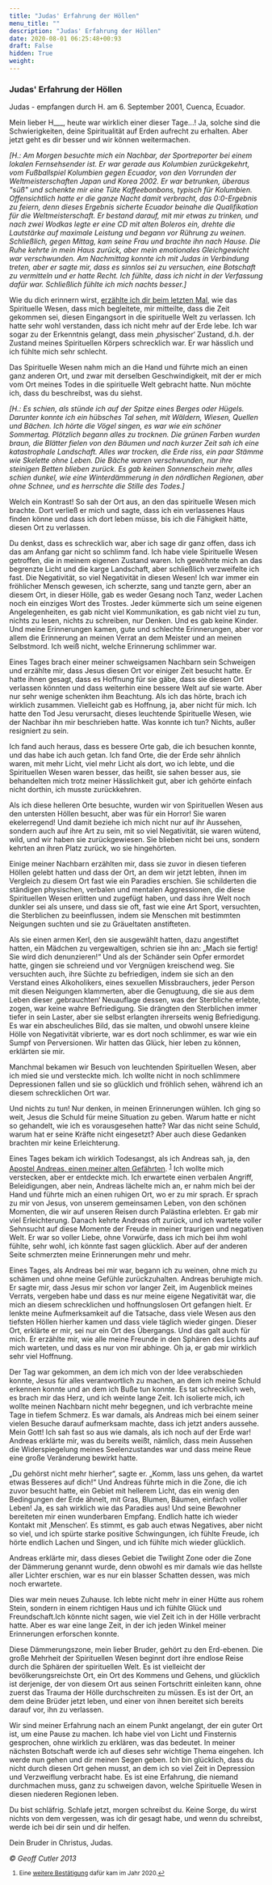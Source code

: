 ```yaml
---
title: "Judas' Erfahrung der Höllen"
menu_title: ""
description: "Judas' Erfahrung der Höllen"
date: 2020-08-01 06:25:48+00:93
draft: False
hidden: True
weight:
---
```

### Judas' Erfahrung der Höllen

Judas - empfangen durch H. am 6. September 2001, Cuenca, Ecuador.

Mein lieber H___, heute war wirklich einer dieser Tage...! Ja, solche sind die Schwierigkeiten, deine Spiritualität auf Erden aufrecht zu erhalten. Aber jetzt geht es dir besser und wir können weitermachen.

*[H.: Am Morgen besuchte mich ein Nachbar, der Sportreporter bei einem lokalen Fernsehsender ist. Er war gerade aus Kolumbien zurückgekehrt, vom Fußballspiel Kolumbien gegen Ecuador, von den Vorrunden der Weltmeisterschaften Japan und Korea 2002. Er war betrunken, überaus "süß" und schenkte mir eine Tüte Kaffeebonbons, typisch für Kolumbien. Offensichtlich hatte er die ganze Nacht damit verbracht, das 0:0-Ergebnis zu feiern, denn dieses Ergebnis sicherte Ecuador beinahe die Qualifikation für die Weltmeisterschaft. Er bestand darauf, mit mir etwas zu trinken, und nach zwei Wodkas legte er eine CD mit alten Boleros ein, drehte die Lautstärke auf maximale Leistung und begann vor Rührung zu weinen. Schließlich, gegen Mittag, kam seine Frau und brachte ihn nach Hause. Die Ruhe kehrte in mein Haus zurück, aber mein emotionales Gleichgewicht war verschwunden. Am Nachmittag konnte ich mit Judas in Verbindung treten, aber er sagte mir, dass es sinnlos sei zu versuchen, eine Botschaft zu vermitteln und er hatte Recht. Ich fühlte, dass ich nicht in der Verfassung dafür war. Schließlich fühlte ich mich nachts besser.]*

Wie du dich erinnern wirst, [erzählte ich dir beim letzten Mal](/aktuelle-botschaften/aktuelle-botschaften-in-reihenfolge-des-datums/aktuelle-botschaften-2001/judas-tod-und-uebergang-in-die-spirituelle-welt-hr-judas-5-september-2001/), wie das Spirituelle Wesen, dass mich begleitete, mir mitteilte, dass die Zeit gekommen sei, diesen Eingangsort in die spirituelle Welt zu verlassen. Ich hatte sehr wohl verstanden, dass ich nicht mehr auf der Erde lebe. Ich war sogar zu der Erkenntnis gelangt, dass mein ‚physischer‘ Zustand, d.h. der Zustand meines Spirituellen Körpers schrecklich war. Er war hässlich und ich fühlte mich sehr schlecht.

Das Spirituelle Wesen nahm mich an die Hand und führte mich an einen ganz anderen Ort, und zwar mit derselben Geschwindigkeit, mit der er mich vom Ort meines Todes in die spirituelle Welt gebracht hatte. Nun möchte ich, dass du beschreibst, was du siehst.

*[H.: Es schien, als stünde ich auf der Spitze eines Berges oder Hügels. Darunter konnte ich ein hübsches Tal sehen, mit Wäldern, Wiesen, Quellen und Bächen. Ich hörte die Vögel singen, es war wie ein schöner Sommertag. Plötzlich begann alles zu trocknen. Die grünen Farben wurden braun, die Blätter fielen von den Bäumen und nach kurzer Zeit sah ich eine katastrophale Landschaft. Alles war trocken, die Erde riss, ein paar Stämme wie Skelette ohne Leben. Die Bäche waren verschwunden, nur ihre steinigen Betten blieben zurück. Es gab keinen Sonnenschein mehr, alles schien dunkel, wie eine Winterdämmerung in den nördlichen Regionen, aber ohne Schnee, und es herrschte die Stille des Todes.]*

Welch ein Kontrast! So sah der Ort aus, an den das spirituelle Wesen mich brachte. Dort verließ er mich und sagte, dass ich ein verlassenes Haus finden könne und dass ich dort leben müsse, bis ich die Fähigkeit hätte, diesen Ort zu verlassen.

Du denkst, dass es schrecklich war, aber ich sage dir ganz offen, dass ich das am Anfang gar nicht so schlimm fand. Ich habe viele Spirituelle Wesen getroffen, die in meinem eigenen Zustand waren. Ich gewöhnte mich an das begrenzte Licht und die karge Landschaft, aber schließlich verzweifelte ich fast. Die Negativität, so viel Negativität in diesen Wesen! Ich war immer ein fröhlicher Mensch gewesen, ich scherzte, sang und tanzte gern, aber an diesem Ort, in dieser Hölle, gab es weder Gesang noch Tanz, weder Lachen noch ein einziges Wort des Trostes. Jeder kümmerte sich um seine eigenen Angelegenheiten, es gab nicht viel Kommunikation, es gab nicht viel zu tun, nichts zu lesen, nichts zu schreiben, nur Denken. Und es gab keine Kinder. Und meine Erinnerungen kamen, gute und schlechte Erinnerungen, aber vor allem die Erinnerung an meinen Verrat an dem Meister und an meinen Selbstmord. Ich weiß nicht, welche Erinnerung schlimmer war.

Eines Tages brach einer meiner schweigsamen Nachbarn sein Schweigen und erzählte mir, dass Jesus diesen Ort vor einiger Zeit besucht hatte. Er hatte ihnen gesagt, dass es Hoffnung für sie gäbe, dass sie diesen Ort verlassen könnten und dass weiterhin eine bessere Welt auf sie warte. Aber nur sehr wenige schenkten ihm Beachtung. Als ich das hörte, brach ich wirklich zusammen. Vielleicht gab es Hoffnung, ja, aber nicht für mich. Ich hatte den Tod Jesu verursacht, dieses leuchtende Spirituelle Wesen, wie der Nachbar ihn mir beschrieben hatte. Was konnte ich tun? Nichts, außer resigniert zu sein.

Ich fand auch heraus, dass es bessere Orte gab, die ich besuchen konnte, und das habe ich auch getan. Ich fand Orte, die der Erde sehr ähnlich waren, mit mehr Licht, viel mehr Licht als dort, wo ich lebte, und die Spirituellen Wesen waren besser, das heißt, sie sahen besser aus, sie behandelten mich trotz meiner Hässlichkeit gut, aber ich gehörte einfach nicht dorthin, ich musste zurückkehren.

Als ich diese helleren Orte besuchte, wurden wir von Spirituellen Wesen aus den untersten Höllen besucht, aber was für ein Horror! Sie waren ekelerregend! Und damit beziehe ich mich nicht nur auf ihr Aussehen, sondern auch auf ihre Art zu sein, mit so viel Negativität, sie waren wütend, wild, und wir haben sie zurückgewiesen. Sie blieben nicht bei uns, sondern kehrten an ihren Platz zurück, wo sie hingehörten.

Einige meiner Nachbarn erzählten mir, dass sie zuvor in diesen tieferen Höllen gelebt hatten und dass der Ort, an dem wir jetzt lebten, ihnen im Vergleich zu diesem Ort fast wie ein Paradies erschien. Sie schilderten die ständigen physischen, verbalen und mentalen Aggressionen, die diese Spirituellen Wesen erlitten und zugefügt haben, und dass ihre Welt noch dunkler sei als unsere, und dass sie oft, fast wie eine Art Sport, versuchten, die Sterblichen zu beeinflussen, indem sie Menschen mit bestimmten Neigungen suchten und sie zu Gräueltaten anstifteten.

Als sie einen armen Kerl, den sie ausgewählt hatten, dazu angestiftet hatten, ein Mädchen zu vergewaltigen, schrien sie ihn an: „Mach sie fertig! Sie wird dich denunzieren!“ Und als der Schänder sein Opfer ermordet hatte, gingen sie schreiend und vor Vergnügen kreischend weg. Sie versuchten auch, ihre Süchte zu befriedigen, indem sie sich an den Verstand eines Alkoholikers, eines sexuellen Missbrauchers, jeder Person mit diesen Neigungen klammerten, aber die Genugtuung, die sie aus dem Leben dieser ‚gebrauchten‘ Neuauflage dessen, was der Sterbliche erlebte, zogen, war keine wahre Befriedigung. Sie drängten den Sterblichen immer tiefer in sein Laster, aber sie selbst erlangten ihrerseits wenig Befriedigung. Es war ein abscheuliches Bild, das sie malten, und obwohl unsere kleine Hölle von Negativität vibrierte, war es dort noch schlimmer, es war wie ein Sumpf von Perversionen. Wir hatten das Glück, hier leben zu können, erklärten sie mir.

Manchmal bekamen wir Besuch von leuchtenden Spirituellen Wesen, aber ich mied sie und versteckte mich. Ich wollte nicht in noch schlimmere Depressionen fallen und sie so glücklich und fröhlich sehen, während ich an diesem schrecklichen Ort war.

Und nichts zu tun! Nur denken, in meinen Erinnerungen wühlen. Ich ging so weit, Jesus die Schuld für meine Situation zu geben. Warum hatte er nicht so gehandelt, wie ich es vorausgesehen hatte? War das nicht seine Schuld, warum hat er seine Kräfte nicht eingesetzt? Aber auch diese Gedanken brachten mir keine Erleichterung.

Eines Tages bekam ich wirklich Todesangst, als ich Andreas sah, ja, den [Apostel Andreas, einen meiner alten Gefährten](/aktuelle-botschaften/aktuelle-botschaften-in-reihenfolge-des-datums/aktuelle-botschaften-2018/der-seele-das-sagen-erlauben-af-andreas-2-maerz-2018/). <sup id="a1">[1](#f1)</sup> Ich wollte mich verstecken, aber er entdeckte mich. Ich erwartete einen verbalen Angriff, Beleidigungen, aber nein, Andreas lächelte mich an, er nahm mich bei der Hand und führte mich an einen ruhigen Ort, wo er zu mir sprach. Er sprach zu mir von Jesus, von unserem gemeinsamen Leben, von den schönen Momenten, die wir auf unseren Reisen durch Palästina erlebten. Er gab mir viel Erleichterung. Danach kehrte Andreas oft zurück, und ich wartete voller Sehnsucht auf diese Momente der Freude in meiner traurigen und negativen Welt. Er war so voller Liebe, ohne Vorwürfe, dass ich mich bei ihm wohl fühlte, sehr wohl, ich könnte fast sagen glücklich. Aber auf der anderen Seite schmerzten meine Erinnerungen mehr und mehr.

Eines Tages, als Andreas bei mir war, begann ich zu weinen, ohne mich zu schämen und ohne meine Gefühle zurückzuhalten. Andreas beruhigte mich. Er sagte mir, dass Jesus mir schon vor langer Zeit, im Augenblick meines Verrats, vergeben habe und dass es nur meine eigene Negativität war, die mich an diesem schrecklichen und hoffnungslosen Ort gefangen hielt. Er lenkte meine Aufmerksamkeit auf die Tatsache, dass viele Wesen aus den tiefsten Höllen hierher kamen und dass viele täglich wieder gingen. Dieser Ort, erklärte er mir, sei nur ein Ort des Übergangs. Und das galt auch für mich. Er erzählte mir, wie alle meine Freunde in den Sphären des Lichts auf mich warteten, und dass es nur von mir abhinge. Oh ja, er gab mir wirklich sehr viel Hoffnung.

Der Tag war gekommen, an dem ich mich von der Idee verabschieden konnte, Jesus für alles verantwortlich zu machen, an dem ich meine Schuld erkennen konnte und an dem ich Buße tun konnte. Es tat schrecklich weh, es brach mir das Herz, und ich weinte lange Zeit. Ich isolierte mich, ich wollte meinen Nachbarn nicht mehr begegnen, und ich verbrachte meine Tage in tiefem Schmerz. Es war damals, als Andreas mich bei einem seiner vielen Besuche darauf aufmerksam machte, dass ich jetzt anders aussehe. Mein Gott! Ich sah fast so aus wie damals, als ich noch auf der Erde war! Andreas erklärte mir, was du bereits weißt, nämlich, dass mein Aussehen die Widerspiegelung meines Seelenzustandes war und dass meine Reue eine große Veränderung bewirkt hatte.

„Du gehörst nicht mehr hierher“, sagte er. „Komm, lass uns gehen, da wartet etwas Besseres auf dich!“
Und Andreas führte mich in die Zone, die ich zuvor besucht hatte, ein Gebiet mit hellerem Licht, das ein wenig den Bedingungen der Erde ähnelt, mit Gras, Blumen, Bäumen, einfach voller Leben! Ja, es sah wirklich wie das Paradies aus! Und seine Bewohner bereiteten mir einen wunderbaren Empfang. Endlich hatte ich wieder Kontakt mit ‚Menschen‘. Es stimmt, es gab auch etwas Negatives, aber nicht so viel, und ich spürte starke positive Schwingungen, ich fühlte Freude, ich hörte endlich Lachen und Singen, und ich fühlte mich wieder glücklich.

Andreas erklärte mir, dass dieses Gebiet die Twilight Zone oder die Zone der Dämmerung genannt wurde, denn obwohl es mir damals wie das hellste aller Lichter erschien, war es nur ein blasser Schatten dessen, was mich noch erwartete.

Dies war mein neues Zuhause. Ich lebte nicht mehr in einer Hütte aus rohem Stein, sondern in einem richtigen Haus und ich fühlte Glück und Freundschaft.Ich könnte nicht sagen, wie viel Zeit ich in der Hölle verbracht hatte. Aber es war eine lange Zeit, in der ich jeden Winkel meiner Erinnerungen erforschen  konnte.

Diese Dämmerungszone, mein lieber Bruder, gehört zu den Erd-ebenen. Die große Mehrheit der Spirituellen Wesen beginnt dort ihre endlose Reise durch die Sphären der spirituellen Welt. Es ist vielleicht der bevölkerungsreichste Ort, ein Ort des Kommens und Gehens, und glücklich ist derjenige, der von diesem Ort aus seinen Fortschritt einleiten kann, ohne zuerst das Trauma der Hölle durchschreiten zu müssen. Es ist der Ort, an dem deine Brüder jetzt leben, und einer von ihnen bereitet sich bereits darauf vor, ihn zu verlassen.

Wir sind meiner Erfahrung nach an einem Punkt angelangt, der ein guter Ort ist, um eine Pause zu machen. Ich habe viel von Licht und Finsternis gesprochen, ohne wirklich zu erklären, was das bedeutet. In meiner nächsten Botschaft werde ich auf dieses sehr wichtige Thema eingehen.
Ich werde nun gehen und dir meinen Segen geben. Ich bin glücklich, dass du nicht durch diesen Ort gehen musst, an dem ich so viel Zeit in Depression und Verzweiflung verbracht habe. Es ist eine Erfahrung, die niemand durchmachen muss, ganz zu schweigen davon, welche Spirituelle Wesen in diesen niederen Regionen leben.

Du bist schläfrig. Schlafe jetzt, morgen schreibst du. Keine Sorge, du wirst nichts von dem vergessen, was ich dir gesagt habe, und wenn du schreibst, werde ich bei dir sein und dir helfen.

Dein Bruder in Christus, Judas.

*© Geoff Cutler 2013*
<small>

1. <large id="f1"> Eine [weitere Bestätigung](/aktuelle-botschaften/aktuelle-botschaften-in-reihenfolge-des-datums/aktuelle-botschaften-2020/die-saat-der-liebe-gottes-pflanzen-jw-andreas-29-august-2020/) dafür kam im Jahr 2020.[↩](#a1)
